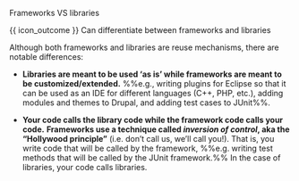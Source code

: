 <span id="title">Frameworks VS libraries</span>

<span id="prereqs"></span>

<span id="outcomes">{{ icon_outcome }} Can differentiate between frameworks and libraries</span>

<div id="body">

Although both frameworks and libraries are reuse mechanisms, there are notable differences:

* **Libraries are meant to be used ‘as is’ while frameworks are meant to be customized/extended.**
%%e.g., writing plugins for Eclipse so that it can be used as an IDE for different languages (C++, PHP, etc.), adding modules and themes to Drupal, and adding test cases to JUnit%%.

* **Your code calls the library code while the framework code calls your code.**
**Frameworks use a technique called _inversion of control_, aka the “Hollywood principle”** (i.e. don’t call us, we’ll call you!). That is, you write code that will be called by the framework, %%e.g. writing test methods that will be called by the JUnit framework.%% In the case of libraries, your code calls libraries.

</div>

<div id="extras">

<include src="exercises.md" />

</div>

